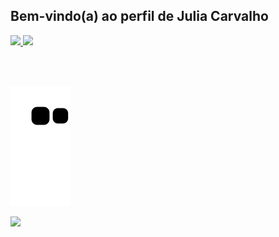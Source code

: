 ## Bem-vindo(a) ao perfil de Julia Carvalho 

  
<div>
   <a href="https://github.com/CarvalhoJG">
     <img height="180em" src="https://github-readme-stats.vercel.app/api?username=CarvalhoJG&show_icons=true&theme=tokyonight&include_all_commits=true&count_private=true"/>
     <img height="180em" src="https://github-readme-stats.vercel.app/api/top-langs/?username=CarvalhoJG&layout=compact&langs_count=6&theme=tokyonight"/>
   
</div>
  
 <br><br>
  
<div> 
  
  ![Snake animation](https://github.com/CarvalhoJG/CarvalhoJG/blob/output/github-contribution-grid-snake.svg)
  
  <a href="https://www.linkedin.com/in/jg-carvalho/" target="_blank"><img src="https://img.shields.io/badge/-LinkedIn-%230077B5?style=for-the-badge&logo=linkedin&logoColor=white" target="_blank"></a> 

  
  

</div>
